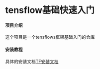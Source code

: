 # tensflow基础快速入门

#### 项目介绍
这个项目是一个tensflows框架基础入门的仓库

#### 安装教程
 具体的安装文档[TF安装文档](https://gitee.com/boolgeek/tensflow_basic_quick_start/wikis/TensorFlow%E5%AE%89%E8%A3%85%E5%8F%8A%E6%B5%8B%E8%AF%95)


